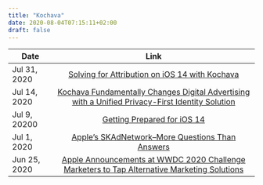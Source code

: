```yaml
---
title: "Kochava"
date: 2020-08-04T07:15:11+02:00
draft: false
---
```



| Date        | Link           |
| ------------- |:-------------:|
| Jul 31, 2020 |[Solving for Attribution on iOS 14 with Kochava](https://www.kochava.com/solving-for-attribution-on-ios-14-with-kochava/) |
| Jul 14, 2020 |[ Kochava Fundamentally Changes Digital Advertising with a Unified Privacy-First Identity Solution ](https://www.businesswire.com/news/home/20200714005089/en/Kochava-Fundamentally-Digital-Advertising-Unified-Privacy-First-Identity) |
| Jul 9, 20200| [Getting Prepared for iOS 14](https://www.kochava.com/getting-prepared-for-ios-14/) |
| Jul 1, 2020| [Apple’s SKAdNetwork–More Questions Than Answers](https://www.kochava.com/apples-skadnetwork-more-questions-than-answers/) |
| Jun 25, 2020 | [Apple Announcements at WWDC 2020 Challenge Marketers to Tap Alternative Marketing Solutions](https://www.kochava.com/apple-announcements-at-wwdc-2020-challenge-marketers-to-tap-alternative-marketing-solutions/)|